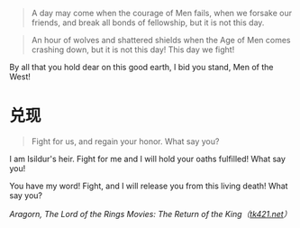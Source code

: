 >A day may come when the courage of Men fails, when we forsake our friends, and break all bonds of fellowship, but it is not this day.

>An hour of wolves and shattered shields when the Age of Men comes crashing down, but it is not this day! This day we fight!
>
By all that you hold dear on this good earth, I bid you stand, Men of the West!

# 兑现
>Fight for us, and regain your honor. What say you?
>
I am Isildur's heir. Fight for me and I will hold your oaths fulfilled! What say you!
>
You have my word! Fight, and I will release you from this living death! What say you?
>
<cite>Aragorn, The Lord of the Rings Movies: The Return of the King（[tk421.net](https://www.tk421.net/lotr/film/rotk/17.html)）</cite>
